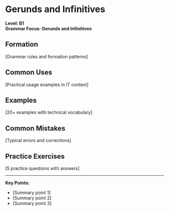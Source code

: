# Gerunds and Infinitives

**Level: B1**  
**Grammar Focus: Gerunds and Infinitives**

## Formation

[Grammar rules and formation patterns]

## Common Uses

[Practical usage examples in IT context]

## Examples

[20+ examples with technical vocabulary]

## Common Mistakes

[Typical errors and corrections]

## Practice Exercises

[5 practice questions with answers]

---

**Key Points:**
- [Summary point 1]
- [Summary point 2]  
- [Summary point 3]

